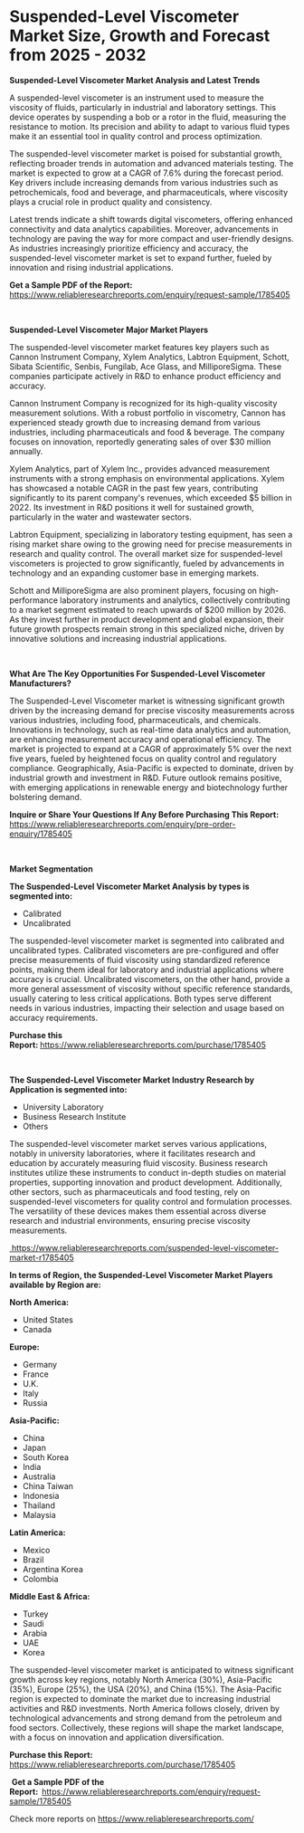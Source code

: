 <p><h1>Suspended-Level Viscometer Market Size, Growth and Forecast from 2025 - 2032</h1></p><p><strong>Suspended-Level Viscometer Market Analysis and Latest Trends</strong></p>
<p><p>A suspended-level viscometer is an instrument used to measure the viscosity of fluids, particularly in industrial and laboratory settings. This device operates by suspending a bob or a rotor in the fluid, measuring the resistance to motion. Its precision and ability to adapt to various fluid types make it an essential tool in quality control and process optimization. </p><p>The suspended-level viscometer market is poised for substantial growth, reflecting broader trends in automation and advanced materials testing. The market is expected to grow at a CAGR of 7.6% during the forecast period. Key drivers include increasing demands from various industries such as petrochemicals, food and beverage, and pharmaceuticals, where viscosity plays a crucial role in product quality and consistency. </p><p>Latest trends indicate a shift towards digital viscometers, offering enhanced connectivity and data analytics capabilities. Moreover, advancements in technology are paving the way for more compact and user-friendly designs. As industries increasingly prioritize efficiency and accuracy, the suspended-level viscometer market is set to expand further, fueled by innovation and rising industrial applications.</p></p>
<p><strong>Get a Sample PDF of the Report:&nbsp;</strong> <a href="https://www.reliableresearchreports.com/enquiry/request-sample/1785405?utm_campaign=2652&utm_medium=2&utm_source=Github&utm_content=ia&utm_term=25032025&utm_id=suspended-level-viscometer">https://www.reliableresearchreports.com/enquiry/request-sample/1785405</a></p>
<p>&nbsp;</p>
<p><strong>Suspended-Level Viscometer Major Market Players</strong></p>
<p><p>The suspended-level viscometer market features key players such as Cannon Instrument Company, Xylem Analytics, Labtron Equipment, Schott, Sibata Scientific, Senbis, Fungilab, Ace Glass, and MilliporeSigma. These companies participate actively in R&D to enhance product efficiency and accuracy.</p><p>Cannon Instrument Company is recognized for its high-quality viscosity measurement solutions. With a robust portfolio in viscometry, Cannon has experienced steady growth due to increasing demand from various industries, including pharmaceuticals and food & beverage. The company focuses on innovation, reportedly generating sales of over $30 million annually.</p><p>Xylem Analytics, part of Xylem Inc., provides advanced measurement instruments with a strong emphasis on environmental applications. Xylem has showcased a notable CAGR in the past few years, contributing significantly to its parent company's revenues, which exceeded $5 billion in 2022. Its investment in R&D positions it well for sustained growth, particularly in the water and wastewater sectors.</p><p>Labtron Equipment, specializing in laboratory testing equipment, has seen a rising market share owing to the growing need for precise measurements in research and quality control. The overall market size for suspended-level viscometers is projected to grow significantly, fueled by advancements in technology and an expanding customer base in emerging markets.</p><p>Schott and MilliporeSigma are also prominent players, focusing on high-performance laboratory instruments and analytics, collectively contributing to a market segment estimated to reach upwards of $200 million by 2026. As they invest further in product development and global expansion, their future growth prospects remain strong in this specialized niche, driven by innovative solutions and increasing industrial applications.</p></p>
<p>&nbsp;</p>
<p><strong>What Are The Key Opportunities For Suspended-Level Viscometer Manufacturers?</strong></p>
<p><p>The Suspended-Level Viscometer market is witnessing significant growth driven by the increasing demand for precise viscosity measurements across various industries, including food, pharmaceuticals, and chemicals. Innovations in technology, such as real-time data analytics and automation, are enhancing measurement accuracy and operational efficiency. The market is projected to expand at a CAGR of approximately 5% over the next five years, fueled by heightened focus on quality control and regulatory compliance. Geographically, Asia-Pacific is expected to dominate, driven by industrial growth and investment in R&D. Future outlook remains positive, with emerging applications in renewable energy and biotechnology further bolstering demand.</p></p>
<p><strong>Inquire or Share Your Questions If Any Before Purchasing This Report:</strong> <a href="https://www.reliableresearchreports.com/enquiry/pre-order-enquiry/1785405?utm_campaign=2652&utm_medium=2&utm_source=Github&utm_content=ia&utm_term=25032025&utm_id=suspended-level-viscometer">https://www.reliableresearchreports.com/enquiry/pre-order-enquiry/1785405</a></p>
<p>&nbsp;</p>
<p><strong>Market Segmentation</strong></p>
<p><strong>The Suspended-Level Viscometer Market Analysis by types is segmented into:</strong></p>
<p><ul><li>Calibrated</li><li>Uncalibrated</li></ul></p>
<p><p>The suspended-level viscometer market is segmented into calibrated and uncalibrated types. Calibrated viscometers are pre-configured and offer precise measurements of fluid viscosity using standardized reference points, making them ideal for laboratory and industrial applications where accuracy is crucial. Uncalibrated viscometers, on the other hand, provide a more general assessment of viscosity without specific reference standards, usually catering to less critical applications. Both types serve different needs in various industries, impacting their selection and usage based on accuracy requirements.</p></p>
<p><strong>Purchase this Report:&nbsp;</strong><a href="https://www.reliableresearchreports.com/purchase/1785405?utm_campaign=2652&utm_medium=2&utm_source=Github&utm_content=ia&utm_term=25032025&utm_id=suspended-level-viscometer">https://www.reliableresearchreports.com/purchase/1785405</a></p>
<p>&nbsp;</p>
<p><strong>The Suspended-Level Viscometer Market Industry Research by Application is segmented into:</strong></p>
<p><ul><li>University Laboratory</li><li>Business Research Institute</li><li>Others</li></ul></p>
<p><p>The suspended-level viscometer market serves various applications, notably in university laboratories, where it facilitates research and education by accurately measuring fluid viscosity. Business research institutes utilize these instruments to conduct in-depth studies on material properties, supporting innovation and product development. Additionally, other sectors, such as pharmaceuticals and food testing, rely on suspended-level viscometers for quality control and formulation processes. The versatility of these devices makes them essential across diverse research and industrial environments, ensuring precise viscosity measurements.</p></p>
<p><a href="https://www.reliableresearchreports.com/suspended-level-viscometer-market-r1785405?utm_campaign=2652&utm_medium=2&utm_source=Github&utm_content=ia&utm_term=25032025&utm_id=suspended-level-viscometer">&nbsp;https://www.reliableresearchreports.com/suspended-level-viscometer-market-r1785405</a></p>
<p><strong>In terms of Region, the Suspended-Level Viscometer Market Players available by Region are:</strong></p>
<p>
    <p> <strong> North America: </strong>
        <ul>
            <li>United States</li>
            <li>Canada</li>
        </ul>
        </p> 
    <p> <strong> Europe: </strong>
        <ul>
            <li>Germany</li>
            <li>France</li>
            <li>U.K.</li>
            <li>Italy</li>
            <li>Russia</li>
        </ul>
        </p> 
    <p> <strong> Asia-Pacific: </strong>
        <ul>
            <li>China</li>
            <li>Japan</li>
            <li>South Korea</li>
            <li>India</li>
            <li>Australia</li>
            <li>China Taiwan</li>
            <li>Indonesia</li>
            <li>Thailand</li>
            <li>Malaysia</li>
        </ul>
        </p> 
    <p> <strong> Latin America: </strong>
        <ul>
            <li>Mexico</li>
            <li>Brazil</li>
            <li>Argentina Korea</li>
            <li>Colombia</li>
        </ul>
        </p> 
    <p> <strong> Middle East & Africa: </strong>
        <ul>
            <li>Turkey</li>
            <li>Saudi</li>
            <li>Arabia</li>
            <li>UAE</li>
            <li>Korea</li>
        </ul>
    </p>
    </p>
<p><p>The suspended-level viscometer market is anticipated to witness significant growth across key regions, notably North America (30%), Asia-Pacific (35%), Europe (25%), the USA (20%), and China (15%). The Asia-Pacific region is expected to dominate the market due to increasing industrial activities and R&D investments. North America follows closely, driven by technological advancements and strong demand from the petroleum and food sectors. Collectively, these regions will shape the market landscape, with a focus on innovation and application diversification.</p></p>
<p><strong>Purchase this Report: </strong><a href="https://www.reliableresearchreports.com/purchase/1785405?utm_campaign=2652&utm_medium=2&utm_source=Github&utm_content=ia&utm_term=25032025&utm_id=suspended-level-viscometer">https://www.reliableresearchreports.com/purchase/1785405</a></p>
<p>&nbsp;<strong>Get a Sample PDF of the Report:&nbsp;&nbsp;</strong><a href="https://www.reliableresearchreports.com/enquiry/request-sample/1785405?utm_campaign=2652&utm_medium=2&utm_source=Github&utm_content=ia&utm_term=25032025&utm_id=suspended-level-viscometer">https://www.reliableresearchreports.com/enquiry/request-sample/1785405</a></p>
<p><strong></strong></p>
<p>Check more reports on <a href="https://www.reliableresearchreports.com/?utm_campaign=2652&utm_medium=2&utm_source=Github&utm_content=ia&utm_term=25032025&utm_id=suspended-level-viscometer">https://www.reliableresearchreports.com/</a></p>